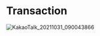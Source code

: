 # Transaction

![KakaoTalk_20211031_090043866](https://user-images.githubusercontent.com/62633444/139561581-168a1361-3006-4d47-8beb-685c432ba244.jpg)
